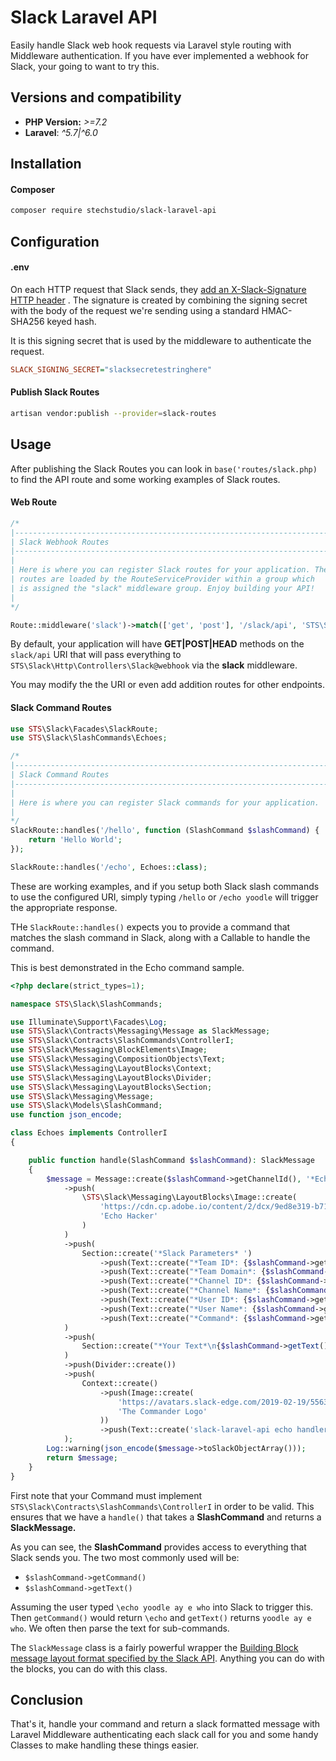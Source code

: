 # Slack Laravel API
Easily handle Slack web hook requests via Laravel style routing with Middleware authentication. If you have ever implemented a webhook for Slack, your going to want to try this.

## Versions and compatibility
* **PHP Version:** *>=7.2*
* **Laravel**: *^5.7|^6.0*

## Installation
#### Composer
```bash
composer require stechstudio/slack-laravel-api
```
## Configuration

#### .env
On each HTTP request that Slack sends, they [add an X-Slack-Signature HTTP header](https://api.slack.com/docs/verifying-requests-from-slack#about) . The signature is created by combining the signing secret with the body of the request we're sending using a standard HMAC-SHA256 keyed hash.

It is this signing secret that is used by the middleware to authenticate the request.
```ini
SLACK_SIGNING_SECRET="slacksecretestringhere"
```

#### Publish Slack Routes
```bash
artisan vendor:publish --provider=slack-routes
```

## Usage
After publishing the Slack Routes you can look in `base('routes/slack.php)` to find the API route and some working examples of Slack routes.

#### Web Route
```php 
/*
|--------------------------------------------------------------------------
| Slack Webhook Routes
|--------------------------------------------------------------------------
|
| Here is where you can register Slack routes for your application. These
| routes are loaded by the RouteServiceProvider within a group which
| is assigned the "slack" middleware group. Enjoy building your API!
|
*/

Route::middleware('slack')->match(['get', 'post'], '/slack/api', 'STS\Slack\Http\Controllers\Slack@webhook');
````

By default, your application will have **GET|POST|HEAD** methods on the `slack/api` URI that will pass everything to `STS\Slack\Http\Controllers\Slack@webhook` via the **slack** middleware.

You may modify the the URI or even add addition routes for other endpoints.
#### Slack Command Routes
```php
use STS\Slack\Facades\SlackRoute;
use STS\Slack\SlashCommands\Echoes;

/*
|--------------------------------------------------------------------------
| Slack Command Routes
|--------------------------------------------------------------------------
|
| Here is where you can register Slack commands for your application.
|
*/
SlackRoute::handles('/hello', function (SlashCommand $slashCommand) {
    return 'Hello World';
});

SlackRoute::handles('/echo', Echoes::class);
```

These are working examples, and if you setup both Slack slash commands to use the configured URI, simply typing `/hello` or `/echo yoodle` will trigger the appropriate response.

THe `SlackRoute::handles()` expects you to provide a command that matches the slash command in Slack, along with a Callable to handle the command.

This is best demonstrated in the Echo command sample.

```php
<?php declare(strict_types=1);

namespace STS\Slack\SlashCommands;

use Illuminate\Support\Facades\Log;
use STS\Slack\Contracts\Messaging\Message as SlackMessage;
use STS\Slack\Contracts\SlashCommands\ControllerI;
use STS\Slack\Messaging\BlockElements\Image;
use STS\Slack\Messaging\CompositionObjects\Text;
use STS\Slack\Messaging\LayoutBlocks\Context;
use STS\Slack\Messaging\LayoutBlocks\Divider;
use STS\Slack\Messaging\LayoutBlocks\Section;
use STS\Slack\Messaging\Message;
use STS\Slack\Models\SlashCommand;
use function json_encode;

class Echoes implements ControllerI
{

    public function handle(SlashCommand $slashCommand): SlackMessage
    {
        $message = Message::create($slashCommand->getChannelId(), '*Echo:*  ' . $slashCommand->getText())
            ->push(
                \STS\Slack\Messaging\LayoutBlocks\Image::create(
                    'https://cdn.cp.adobe.io/content/2/dcx/9ed8e319-b714-4c8d-b9d5-7a6d419e50b3/rendition/preview.jpg/version/0/format/jpg/dimension/width/size/1200',
                    'Echo Hacker'
                )
            )
            ->push(
                Section::create('*Slack Parameters* ')
                    ->push(Text::create("*Team ID*: {$slashCommand->getTeamId()}"))
                    ->push(Text::create("*Team Domain*: {$slashCommand->getTeamDomain()}"))
                    ->push(Text::create("*Channel ID*: {$slashCommand->getChannelId()}"))
                    ->push(Text::create("*Channel Name*: {$slashCommand->getChannelName()}"))
                    ->push(Text::create("*User ID*: {$slashCommand->getUserId()}"))
                    ->push(Text::create("*User Name*: {$slashCommand->getUserName()}"))
                    ->push(Text::create("*Command*: {$slashCommand->getCommand()}"))
            )
            ->push(
                Section::create("*Your Text*\n{$slashCommand->getText()}")
            )
            ->push(Divider::create())
            ->push(
                Context::create()
                    ->push(Image::create(
                        'https://avatars.slack-edge.com/2019-02-19/556373803382_e2c54afedc2a4fb73ccd_512.png',
                        'The Commander Logo'
                    ))
                    ->push(Text::create('slack-laravel-api echo handler'))
            );
        Log::warning(json_encode($message->toSlackObjectArray()));
        return $message;
    }
}
```

First note that your Command must implement `STS\Slack\Contracts\SlashCommands\ControllerI` in order to be valid. This ensures that we have a `handle()` that takes a **SlashCommand** and returns a **SlackMessage.**

As you can see, the **SlashCommand** provides access to everything that Slack sends you. The two most commonly used will be:

* `$slashCommand->getCommand()`
* `$slashCommand->getText()`

Assuming the user typed `\echo yoodle ay e who` into Slack to trigger this. Then `getCommand()` would return `\echo` and `getText()` returns `yoodle ay e who`. We often then parse the text for sub-commands.

The `SlackMessage` class is a fairly powerful wrapper the [Building Block message layout format specified by the Slack API](https://api.slack.com/messaging/composing/layouts). Anything you can do with the blocks, you can do with this class.

## Conclusion
That's it, handle your command and return a slack formatted message with Laravel Middleware authenticating each slack call for you and some handy Classes to make handling these things easier.